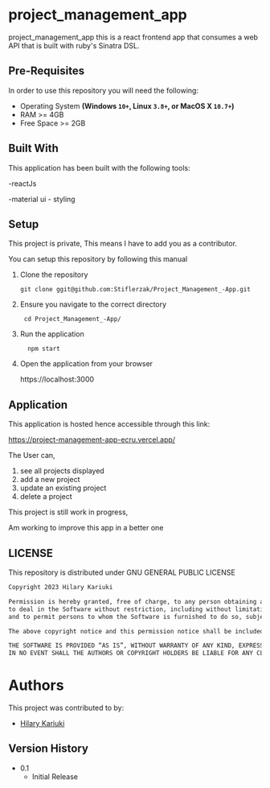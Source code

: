 # project_management_app
project_management_app this is a react frontend app that consumes a web API that is built with ruby's Sinatra DSL. 



## Pre-Requisites
In order to use this repository you will need the following:

- Operating System **(Windows `10+`, Linux `3.8+`, or MacOS X `10.7+`)**
- RAM >= 4GB
- Free Space >= 2GB

## Built With
This application has been built with the following tools:

-reactJs

-material ui - styling

## Setup
This project is private, This means I have to add you as a contributor.

You can setup this repository by following this manual

1. Clone the repository
    
       git clone ggit@github.com:Stiflerzak/Project_Management_-App.git
   
2. Ensure you navigate to the correct directory
    
        cd Project_Management_-App/
  
3. Run the application
   
         npm start
    
4. Open the application from your browser
    
   https://localhost:3000
   
   
## Application
This application is hosted hence accessible through this link:

https://project-management-app-ecru.vercel.app/


The User can,
1. see all projects displayed
2. add a new project
3. update an existing project
4. delete a project
 
 This project is still work in progress, 

 Am working to improve this app in a better one



## LICENSE
This repository is distributed under  GNU GENERAL PUBLIC LICENSE

```markdown
Copyright 2023 Hilary Kariuki

Permission is hereby granted, free of charge, to any person obtaining a copy of this software and associated documentation files (the “Software”), 
to deal in the Software without restriction, including without limitation the rights to use, copy, modify, merge, publish, distribute, sublicense, and/or sell copies of the Software, 
and to permit persons to whom the Software is furnished to do so, subject to the following conditions:

The above copyright notice and this permission notice shall be included in all copies or substantial portions of the Software.

THE SOFTWARE IS PROVIDED “AS IS”, WITHOUT WARRANTY OF ANY KIND, EXPRESS OR IMPLIED, INCLUDING BUT NOT LIMITED TO THE WARRANTIES OF MERCHANTABILITY, FITNESS FOR A PARTICULAR PURPOSE AND NONINFRINGEMENT. 
IN NO EVENT SHALL THE AUTHORS OR COPYRIGHT HOLDERS BE LIABLE FOR ANY CLAIM, DAMAGES OR OTHER LIABILITY, WHETHER IN AN ACTION OF CONTRACT, TORT OR OTHERWISE, ARISING FROM, OUT OF OR IN CONNECTION WITH THE SOFTWARE OR THE USE OR OTHER DEALINGS IN THE SOFTWARE.
```
# Authors
This project was contributed to by:
- [Hilary Kariuki](https://github.com/Stiflerzak/)

## Version History

* 0.1
    * Initial Release
